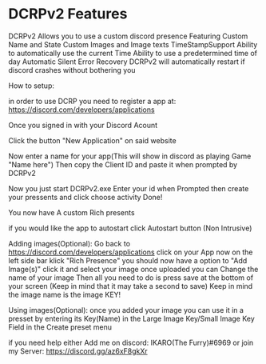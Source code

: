 # DCRPv2 Features

DCRPv2 Allows you to use a custom discord presence
    Featuring
    Custom Name and State
    Custom Images and Image texts
    TimeStampSupport
      Ability to automatically use the current Time
      Ability to use a predetermined time of day
    Automatic Silent Error Recovery
      DCRPv2 will automatically restart if discord crashes without bothering you


How to setup:


in order to use DCRP you need to register a app at:
https://discord.com/developers/applications

Once you signed in with your Discord Acount

Click the button "New Application" on said website

Now enter a name for your app(This will show in discord as playing Game "Name here")
Then copy the Client ID and paste it when prompted by DCRPv2

Now you just start DCRPv2.exe
Enter your id when Prompted
then create your pressents
and click choose activity
Done!

You now have A custom Rich presents

if you would like the app to autostart
click Autostart button (Non Intrusive)

Adding images(Optional):
Go back to https://discord.com/developers/applications
click on your App
now on the left side bar klick "Rich Presence"
you should now have a option to "Add Image(s)"
click it and select your image
once uploaded you can Change the name of your image
Then all you need to do is press save at the bottom of your screen
(Keep in mind that it may take a second to save)
Keep in mind the image name is the image KEY!

Using images(Optional):
once you added your image you can use it in a presset by entering
its Key(Name) in the Large Image Key/Small Image Key Field in the Create preset menu

if you need help either Add me on discord:
IKARO(The Furry)#6969
or join my Server:
https://discord.gg/az6xF8gkXr
